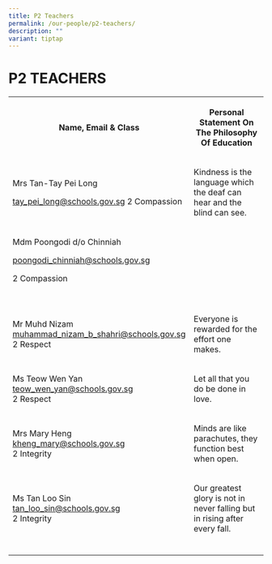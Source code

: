 ```yaml
---
title: P2 Teachers
permalink: /our-people/p2-teachers/
description: ""
variant: tiptap
---
```

<h1><strong>P2 TEACHERS</strong></h1><table><tbody><tr><th rowspan="1" colspan="1"><p>Name, Email &amp; Class</p></th><th rowspan="1" colspan="1"><p>Personal Statement On The Philosophy Of Education</p></th></tr><tr><td rowspan="1" colspan="1"><p>Mrs Tan-Tay Pei Long</p><p><a href="mailto:tay_pei_long@schools.gov.sg" rel="noopener noreferrer nofollow" target="_blank">tay_pei_long@schools.gov.sg</a> 2 Compassion</p></td><td rowspan="1" colspan="1"><p>Kindness is the language which the deaf can hear and the blind can see.</p></td></tr><tr><td rowspan="1" colspan="1"><p>Mdm Poongodi d/o Chinniah</p><p><a href="mailto:poongodi_chinniah@schools.gov.sg" rel="noopener noreferrer nofollow" target="_blank">poongodi_chinniah@schools.gov.sg</a></p><p>2 Compassion</p></td><td rowspan="1" colspan="1"><p></p></td></tr><tr><td rowspan="1" colspan="1"><p></p></td><td rowspan="1" colspan="1"><p></p></td></tr><tr><td rowspan="1" colspan="1"><p>Mr Muhd Nizam <br><a href="mailto:muhammad_nizam_b_shahri@schools.gov.sg" rel="noopener noreferrer nofollow" target="_blank">muhammad_nizam_b_shahri@schools.gov.sg</a> <br>2 Respect</p></td><td rowspan="1" colspan="1"><p>Everyone is rewarded for the effort one makes.</p></td></tr><tr><td rowspan="1" colspan="1"><p>Ms Teow Wen Yan <br><a href="mailto:teow_wen_yan@schools.gov.sg" rel="noopener noreferrer nofollow" target="_blank">teow_wen_yan@schools.gov.sg</a> <br>2 Respect</p></td><td rowspan="1" colspan="1"><p>Let all that you do be done in love.</p></td></tr><tr><td rowspan="1" colspan="1"><p>Mrs Mary Heng <br><a href="mailto:kheng_mary@schools.gov.sg" rel="noopener noreferrer nofollow" target="_blank">kheng_mary@schools.gov.sg</a> <br>2 Integrity</p></td><td rowspan="1" colspan="1"><p>Minds are like parachutes, they function best when open.</p></td></tr><tr><td rowspan="1" colspan="1"><p>Ms Tan Loo Sin<br><a href="mailto:tan_loo_sin@schools.gov.sg" rel="noopener noreferrer nofollow" target="_blank">tan_loo_sin@schools.gov.sg</a> <br>2 Integrity</p></td><td rowspan="1" colspan="1"><p>Our greatest glory is not in never falling but in rising after every fall.</p></td></tr><tr><td rowspan="1" colspan="1"><p></p></td><td rowspan="1" colspan="1"><p></p></td></tr></tbody></table><p></p>